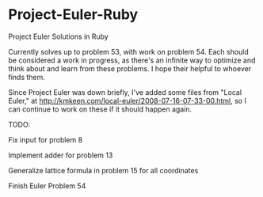 # Project-Euler-Ruby
Project Euler Solutions in Ruby

Currently solves up to problem 53, with work on problem 54. Each should be
considered a work in progress, as there's an infinite way to optimize and think
about and learn from these problems. I hope their helpful to whoever finds
them.

Since Project Euler was down briefly, I've added some files from "Local Euler,"
at http://kmkeen.com/local-euler/2008-07-16-07-33-00.html, so I can continue to
work on these if it should happen again.

TODO:

Fix input for problem 8

Implement adder for problem 13

Generalize lattice formula in problem 15 for all coordinates

Finish Euler Problem 54